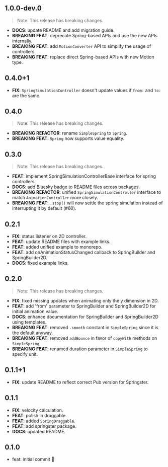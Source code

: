 ## 1.0.0-dev.0

> Note: This release has breaking changes.

 - **DOCS**: update README and add migration guide.
 - **BREAKING** **FEAT**: deprecate Spring-based APIs and use the new APIs internally.
 - **BREAKING** **FEAT**: add `MotionConverter` API to simplify the usage of controllers.
 - **BREAKING** **FEAT**: replace direct Spring-based APIs with new Motion type.

## 0.4.0+1

 - **FIX**: `SpringSimulationController` doesn't update values if `from:` and `to:` are the same.

## 0.4.0

> Note: This release has breaking changes.

 - **BREAKING** **REFACTOR**: rename `SimpleSpring` to `Spring`.
 - **BREAKING** **FEAT**: `Spring` now supports value equality.

## 0.3.0

> Note: This release has breaking changes.

 - **FEAT**: implement SpringSimulationControllerBase interface for spring controllers.
 - **DOCS**: add Bluesky badge to README files across packages.
 - **BREAKING** **REFACTOR**: unified `SpringSimulationController` interface to match `AnimationController` more closely.
 - **BREAKING** **FEAT**: `.stop()` will now settle the spring simulation instead of interrupting it by default (#60).

## 0.2.1

 - **FIX**: status listener on 2D controller.
 - **FEAT**: update README files with example links.
 - **FEAT**: added unified example to monorepo.
 - **FEAT**: add onAnimationStatusChanged callback to SpringBuilder and SpringBuilder2D.
 - **DOCS**: fixed example links.

## 0.2.0

> Note: This release has breaking changes.

 - **FIX**: fixed missing updates when animating only the y dimension in 2D.
 - **FEAT**: add 'from' parameter to SpringBuilder and SpringBuilder2D for initial animation value.
 - **DOCS**: enhance documentation for SpringBuilder and SpringBuilder2D using templates.
 - **BREAKING** **FEAT**: removed `.smooth` constant in `SimpleSpring` since it is the default anyway.
 - **BREAKING** **FEAT**: removed `addBounce` in favor of `copyWith` methods on `SimpleSpring`.
 - **BREAKING** **FEAT**: renamed duration parameter in `SimpleSpring` to specify unit.

## 0.1.1+1

 - **FIX**: update README to reflect correct Pub version for Springster.

## 0.1.1

 - **FIX**: velocity calculation.
 - **FEAT**: polish in draggable.
 - **FEAT**: added `SpringDraggable`.
 - **FEAT**: add springster package.
 - **DOCS**: updated README.

## 0.1.0

- feat: initial commit 🎉
